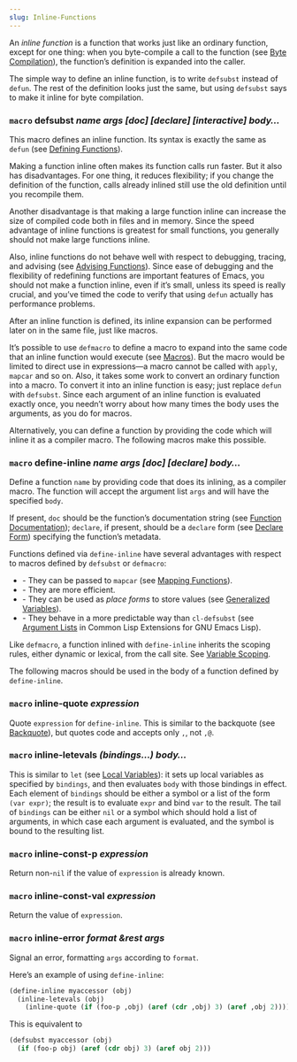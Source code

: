 ```yaml
---
slug: Inline-Functions
---
```


An *inline function* is a function that works just like an ordinary function, except for one thing: when you byte-compile a call to the function (see [Byte Compilation](Byte-Compilation)), the function’s definition is expanded into the caller.

The simple way to define an inline function, is to write `defsubst` instead of `defun`. The rest of the definition looks just the same, but using `defsubst` says to make it inline for byte compilation.

### <span className="tag macro">`macro`</span> **defsubst** *name args \[doc] \[declare] \[interactive] body…*

This macro defines an inline function. Its syntax is exactly the same as `defun` (see [Defining Functions](Defining-Functions)).

Making a function inline often makes its function calls run faster. But it also has disadvantages. For one thing, it reduces flexibility; if you change the definition of the function, calls already inlined still use the old definition until you recompile them.

Another disadvantage is that making a large function inline can increase the size of compiled code both in files and in memory. Since the speed advantage of inline functions is greatest for small functions, you generally should not make large functions inline.

Also, inline functions do not behave well with respect to debugging, tracing, and advising (see [Advising Functions](Advising-Functions)). Since ease of debugging and the flexibility of redefining functions are important features of Emacs, you should not make a function inline, even if it’s small, unless its speed is really crucial, and you’ve timed the code to verify that using `defun` actually has performance problems.

After an inline function is defined, its inline expansion can be performed later on in the same file, just like macros.

It’s possible to use `defmacro` to define a macro to expand into the same code that an inline function would execute (see [Macros](Macros)). But the macro would be limited to direct use in expressions—a macro cannot be called with `apply`, `mapcar` and so on. Also, it takes some work to convert an ordinary function into a macro. To convert it into an inline function is easy; just replace `defun` with `defsubst`. Since each argument of an inline function is evaluated exactly once, you needn’t worry about how many times the body uses the arguments, as you do for macros.

Alternatively, you can define a function by providing the code which will inline it as a compiler macro. The following macros make this possible.

### <span className="tag macro">`macro`</span> **define-inline** *name args \[doc] \[declare] body…*

Define a function `name` by providing code that does its inlining, as a compiler macro. The function will accept the argument list `args` and will have the specified `body`.

If present, `doc` should be the function’s documentation string (see [Function Documentation](Function-Documentation)); `declare`, if present, should be a `declare` form (see [Declare Form](Declare-Form)) specifying the function’s metadata.

Functions defined via `define-inline` have several advantages with respect to macros defined by `defsubst` or `defmacro`:

*   \- They can be passed to `mapcar` (see [Mapping Functions](Mapping-Functions)).
*   \- They are more efficient.
*   \- They can be used as *place forms* to store values (see [Generalized Variables](Generalized-Variables)).
*   \- They behave in a more predictable way than `cl-defsubst` (see [Argument Lists](https://www.gnu.org/software/emacs/manual/html_mono/cl.html#Argument-Lists) in Common Lisp Extensions for GNU Emacs Lisp).

Like `defmacro`, a function inlined with `define-inline` inherits the scoping rules, either dynamic or lexical, from the call site. See [Variable Scoping](Variable-Scoping).

The following macros should be used in the body of a function defined by `define-inline`.

### <span className="tag macro">`macro`</span> **inline-quote** *expression*

Quote `expression` for `define-inline`. This is similar to the backquote (see [Backquote](Backquote)), but quotes code and accepts only `,`, not `,@`.

### <span className="tag macro">`macro`</span> **inline-letevals** *(bindings…) body…*

This is similar to `let` (see [Local Variables](Local-Variables)): it sets up local variables as specified by `bindings`, and then evaluates `body` with those bindings in effect. Each element of `bindings` should be either a symbol or a list of the form `(var expr)`<!-- /@w -->; the result is to evaluate `expr` and bind `var` to the result. The tail of `bindings` can be either `nil` or a symbol which should hold a list of arguments, in which case each argument is evaluated, and the symbol is bound to the resulting list.

### <span className="tag macro">`macro`</span> **inline-const-p** *expression*

Return non-`nil` if the value of `expression` is already known.

### <span className="tag macro">`macro`</span> **inline-const-val** *expression*

Return the value of `expression`.

### <span className="tag macro">`macro`</span> **inline-error** *format \&rest args*

Signal an error, formatting `args` according to `format`.

Here’s an example of using `define-inline`:

```lisp
(define-inline myaccessor (obj)
  (inline-letevals (obj)
    (inline-quote (if (foo-p ,obj) (aref (cdr ,obj) 3) (aref ,obj 2)))))
```

This is equivalent to

```lisp
(defsubst myaccessor (obj)
  (if (foo-p obj) (aref (cdr obj) 3) (aref obj 2)))
```
